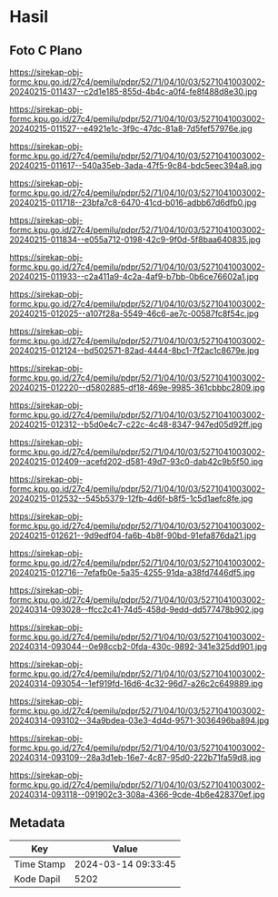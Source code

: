 # Hasil

## Foto C Plano

https://sirekap-obj-formc.kpu.go.id/27c4/pemilu/pdpr/52/71/04/10/03/5271041003002-20240215-011437--c2d1e185-855d-4b4c-a0f4-fe8f488d8e30.jpg

https://sirekap-obj-formc.kpu.go.id/27c4/pemilu/pdpr/52/71/04/10/03/5271041003002-20240215-011527--e4921e1c-3f9c-47dc-81a8-7d5fef57976e.jpg

https://sirekap-obj-formc.kpu.go.id/27c4/pemilu/pdpr/52/71/04/10/03/5271041003002-20240215-011617--540a35eb-3ada-47f5-9c84-bdc5eec394a8.jpg

https://sirekap-obj-formc.kpu.go.id/27c4/pemilu/pdpr/52/71/04/10/03/5271041003002-20240215-011718--23bfa7c8-6470-41cd-b016-adbb67d6dfb0.jpg

https://sirekap-obj-formc.kpu.go.id/27c4/pemilu/pdpr/52/71/04/10/03/5271041003002-20240215-011834--e055a712-0198-42c9-9f0d-5f8baa640835.jpg

https://sirekap-obj-formc.kpu.go.id/27c4/pemilu/pdpr/52/71/04/10/03/5271041003002-20240215-011933--c2a411a9-4c2a-4af9-b7bb-0b6ce76602a1.jpg

https://sirekap-obj-formc.kpu.go.id/27c4/pemilu/pdpr/52/71/04/10/03/5271041003002-20240215-012025--a107f28a-5549-46c6-ae7c-00587fc8f54c.jpg

https://sirekap-obj-formc.kpu.go.id/27c4/pemilu/pdpr/52/71/04/10/03/5271041003002-20240215-012124--bd502571-82ad-4444-8bc1-7f2ac1c8679e.jpg

https://sirekap-obj-formc.kpu.go.id/27c4/pemilu/pdpr/52/71/04/10/03/5271041003002-20240215-012220--d5802885-df18-469e-9985-361cbbbc2809.jpg

https://sirekap-obj-formc.kpu.go.id/27c4/pemilu/pdpr/52/71/04/10/03/5271041003002-20240215-012312--b5d0e4c7-c22c-4c48-8347-947ed05d92ff.jpg

https://sirekap-obj-formc.kpu.go.id/27c4/pemilu/pdpr/52/71/04/10/03/5271041003002-20240215-012409--acefd202-d581-49d7-93c0-dab42c9b5f50.jpg

https://sirekap-obj-formc.kpu.go.id/27c4/pemilu/pdpr/52/71/04/10/03/5271041003002-20240215-012532--545b5379-12fb-4d6f-b8f5-1c5d1aefc8fe.jpg

https://sirekap-obj-formc.kpu.go.id/27c4/pemilu/pdpr/52/71/04/10/03/5271041003002-20240215-012621--9d9edf04-fa6b-4b8f-90bd-91efa876da21.jpg

https://sirekap-obj-formc.kpu.go.id/27c4/pemilu/pdpr/52/71/04/10/03/5271041003002-20240215-012716--7efafb0e-5a35-4255-91da-a38fd7446df5.jpg

https://sirekap-obj-formc.kpu.go.id/27c4/pemilu/pdpr/52/71/04/10/03/5271041003002-20240314-093028--ffcc2c41-74d5-458d-9edd-dd577478b902.jpg

https://sirekap-obj-formc.kpu.go.id/27c4/pemilu/pdpr/52/71/04/10/03/5271041003002-20240314-093044--0e98ccb2-0fda-430c-9892-341e325dd901.jpg

https://sirekap-obj-formc.kpu.go.id/27c4/pemilu/pdpr/52/71/04/10/03/5271041003002-20240314-093054--1ef919fd-16d6-4c32-96d7-a26c2c649889.jpg

https://sirekap-obj-formc.kpu.go.id/27c4/pemilu/pdpr/52/71/04/10/03/5271041003002-20240314-093102--34a9bdea-03e3-4d4d-9571-3036496ba894.jpg

https://sirekap-obj-formc.kpu.go.id/27c4/pemilu/pdpr/52/71/04/10/03/5271041003002-20240314-093109--28a3d1eb-16e7-4c87-95d0-222b71fa59d8.jpg

https://sirekap-obj-formc.kpu.go.id/27c4/pemilu/pdpr/52/71/04/10/03/5271041003002-20240314-093118--091902c3-308a-4366-9cde-4b6e428370ef.jpg


## Metadata

| Key        | Value               |
| ---------- | ------------------- |
| Time Stamp | 2024-03-14 09:33:45 |
| Kode Dapil | 5202                |



